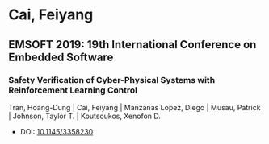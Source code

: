 # Cai, Feiyang

## EMSOFT 2019: 19th International Conference on Embedded Software

### Safety Verification of Cyber-Physical Systems with Reinforcement Learning Control
Tran, Hoang-Dung | Cai, Feiyang | Manzanas Lopez, Diego | Musau, Patrick | Johnson, Taylor T. | Koutsoukos, Xenofon D.
* DOI: [10.1145/3358230](https://doi.org/10.1145/3358230)

